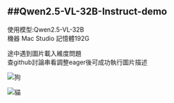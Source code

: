 ##Qwen2.5-VL-32B-Instruct-demo
---
使用模型:Qwen2.5-VL-32B <br>
機器 Mac Studio 記憶體192G<br>


途中遇到圖片載入維度問題 <br>
查github討論串看調整eager後可成功執行圖片描述 <br>


![狗](https://i.meee.com.tw/g43q11H.jpg)

![貓](https://i.meee.com.tw/LDq6b5i.jpg)
